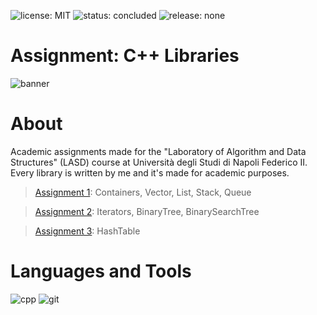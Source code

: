 ![license: MIT](https://badgen.net/badge/license/MIT/blue)
![status: concluded](https://badgen.net/badge/status/concluded/green)
![release: none](https://badgen.net/badge/release/none/purple)
# Assignment: C++ Libraries
![banner](https://user-images.githubusercontent.com/43990877/229632544-9a562782-f293-43f4-83f6-a8a8da1bc80d.png)

# About
Academic assignments made for the "Laboratory of Algorithm and Data Structures" (LASD) course at Università degli Studi di Napoli Federico II. Every library is written by me and it's made for academic purposes.

> [Assignment 1](https://github.com/Gazen27/LASD-Libraries/blob/main/Assignments/Exercise1.pdf): Containers, Vector, List, Stack, Queue

> [Assignment 2](https://github.com/Gazen27/LASD-Libraries/blob/main/Assignments/Exercise2.pdf): Iterators, BinaryTree, BinarySearchTree

> [Assignment 3](https://github.com/Gazen27/LASD-Libraries/blob/main/Assignments/Exercise3.pdf): HashTable

# Languages and Tools
![cpp](https://user-images.githubusercontent.com/43990877/221264171-0ed9c86f-7cb2-405a-b44e-508965305c0c.png)
![git](https://user-images.githubusercontent.com/43990877/221264181-efd66129-e574-441b-88ac-38f1916f7abc.png)

